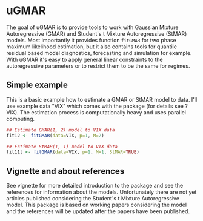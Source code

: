 <!-- README.md is generated from README.Rmd. Please edit that file -->
uGMAR
=====

The goal of uGMAR is to provide tools to work with Gaussian Mixture Autoregressive (GMAR) and Student's t Mixture Autoregressive (StMAR) models. Most importantly it provides function `fitGMAR` for two phase maximum likelihood estimation, but it also contains tools for quantile residual based model diagnostics, forecasting and simulation for example. With uGMAR it's easy to apply general linear constraints to the autoregressive parameters or to restrict them to be the same for regimes.

Simple example
--------------

This is a basic example how to estimate a GMAR or StMAR model to data. I'll use example data "VIX" which comes with the package (for details see ?VIX). The estimation process is computationally heavy and uses parallel computing.

``` r
## Estimate GMAR(1, 2) model to VIX data
fit12 <- fitGMAR(data=VIX, p=1, M=2)

## Estimate StMAR(1, 1) model to VIX data
fit11t <- fitGMAR(data=VIX, p=1, M=1, StMAR=TRUE)
```

Vignette and about references
-----------------------------

See vignette for more detailed introduction to the package and see the references for information about the models. Unfortunately there are not yet articles published considering the Student's t Mixture Autoregressive model. This package is based on working papers considering the model and the references will be updated after the papers have been published.
